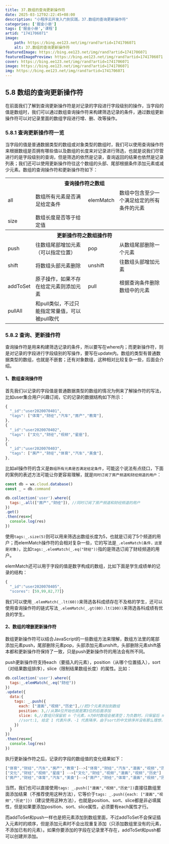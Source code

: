 ```yaml
---
title: 37.数组的查询更新操作符
date: 2025-03-12T02:22:45+08:00
description: "小程序云开发入门到实践，37.数组的查询更新操作符"
categories: ['掘金小册']
tags: ['掘金小册','课程']
artid: "1741706071"
image:
    path: https://bing.ee123.net/img/rand?artid=1741706071
    alt: 37.数组的查询更新操作符
featuredImage: https://bing.ee123.net/img/rand?artid=1741706071
featuredImagePreview: https://bing.ee123.net/img/rand?artid=1741706071
cover: https://bing.ee123.net/img/rand?artid=1741706071
image: https://bing.ee123.net/img/rand?artid=1741706071
img: https://bing.ee123.net/img/rand?artid=1741706071
---
```


## 5.8 数组的查询更新操作符
在前面我们了解到查询更新操作符是对记录的字段进行字段级别的操作，当字段的值是数组时，我们可以通过数组查询操作符来构建筛选记录的条件，通过数组更新操作符可以对记录里面的数组字段进行增、删、改等操作。

### 5.8.1 查询更新操作符一览
当字段的值是普通数据类型的数组或对象类型的数组时，我们可以使用查询操作符来根据数组是否拥有哪些值以及数组的长度来对记录进行筛选，也就是说我们尽管进行的是字段级别的查询，但是筛选的依然是记录，查询返回的结果也依然是记录列表；我们还可以使用更新操作符往这个数组的头部、尾部根据条件添加元素或减少元素。数组的查询操作符和更新操作符如下：
<table class="table table-bordered table-striped"><tbody>
<tr><th style="text-align: center;" colspan="4">查询操作符之数组</th>
</tr><tr><td>all</td><td>数组所有元素是否满足给定条件</td><td>elemMatch</td><td>数组中包含至少一个满足给定的所有条件的元素</td></tr>
<tr><td>size</td><td>数组长度是否等于给定值</td><td></td><td></td></tr>
<tr><th style="text-align: center;" colspan="4">更新操作符之数组操作符</th>
</tr><tr><td>push</td><td>往数组尾部增加元素（可以指定位置）</td><td>pop</td><td>从数组尾部删除一个元素</td></tr>
<tr><td>shift</td><td>将数组头部元素删除</td><td>unshift</td><td>往数组头部增加元素</td></tr>
<tr><td>addToSet</td><td>原子操作，如果不存在给定元素则添加元素</td><td>pull</td><td>根据查询条件删除数组中的元素</td>
</tr><tr><td>pullAll</td><td>和pull类似，不过只能指定常量值，可以被pull取代</td><td></td><td></td></tr>
</tbody>
</table>

### 5.8.2 查询、更新操作符
查询操作符是用来构建筛选记录的条件，所以要写在where内；而更新操作符，则是对记录的字段进行字段级别的写操作，要写在update内。数组的类型有普通数据类型的数组，也就是不嵌套；还有对象数组，这种相对比较复杂一些，后面会介绍。

#### 1、数组查询操作符
首先我们以记录的字段值是普通数据类型的数组的情况为例来了解操作符的写法，比如user集合用户兴趣订阅，它的记录的数据结构如下所示：
```javascript
{
  "_id":"user2020070401",
  "tags": ["体育","财经","汽车","房产","教育"],
},
{
  "_id":"user2020070402",
  "tags": ["文化","财经","视频","星座"],
},
{
  "_id":"user2020070403",
  "tags": ["房产","财经","体育","汽车","美食"],
},
```
比如all操作符的含义是`数组所有元素是否满足给定条件`，可能这个说法有点绕口，下面的案例的表述方法可能让你更容易理解，就是`同时订阅了房产频道和财经频道的用户`：
```javascript
const db = wx.cloud.database()
const _ = db.command

db.collection('user').where({
  tags:_.all(["房产","财经"]), //同时订阅了房产频道和财经频道的用户
})
.get()
.then(res=>{
  console.log(res)
})
```
使用`tags:_.size(5)`则可以用来筛选出数组长度为5，也就是订阅了5个频道的用户；而elemMatch操作符的会相对复杂一些，它的写法是`_.elemMatch(条件，这里是对象)`，比如`tags:_.elemMatch(_.eq("财经"))`指的是筛选订阅了财经频道的用户。

elemMatch还可以用于字段的值是数字构成的数组，比如下面是学生成绩单的记录的结构：
```javascript
{
  "_id":"user2020070405",
  "scores": [59,99,82,77]}
```
我们可以使用`_.elemMatch(_.lt(60))`来筛选各科成绩存在不及格的学生，还可以使用查询操作符的链式写法`_.elemMatch(_.gt(80).lt(100))`来筛选各科成绩有优良的学生。

#### 2、数组的增删更新操作符
数组更新操作符可以结合JavaScript的一些数组方法来理解，数组方法里的尾部添加元素push，尾部删除元素pop，头部添加元素unshift，头部删除元素shift基本都和更新操作符保持了一致，只是push更新操作符的用法会有所不同。

push更新操作符支持each（要插入的元素），position（从哪个位置插入），sort（对结果数组排序），slice（限制结果数组长度）的属性。比如：
```javascript
db.collection('user').where({
  tags:_.elemMatch(_.eq("财经"))
})
.update({
  data:{
    tags: _.push({
      each: ["漫画","视频","历史"],//把3个元素添加到数组
      position: 3,//从第4位开始也就是第3位的后面添加
      slice: 6,//数组只保留前 n 个元素，n为0时数组会被清空；为负数时，只保留后 n 个元素
      //sort:1, 给定 1 代表升序，-1 代表降序，由于sort的中文排序并没有那么理想，而且还会打算position的位置，所以你可以按情况来使用
    })
  }
})
.then(res=>{
  console.log(res)
})
```
执行更新操作符之后，记录的字段的数组值的变化结果如下：
```javascript
["体育","财经","汽车","房产","教育"]-->["体育","财经","汽车","漫画","视频","历史"]
["文化","财经","视频","星座"] -->["文化","财经","视频","漫画","视频","历史"] 
["房产","财经","体育","汽车","美食"]-->["房产","财经","体育","漫画","视频","历史"]
```
当然，我们也可以直接使用`tags: _.push(["漫画","视频","历史"])`直接往数组里面添加结果（不推荐使用这种方法），它等价于`tags: _.push({each: ["漫画","视频","历史"]})`（建议使用这种方法），也就是position、sort、slice都是非必填属性，但是如果要添加position、sort、slice属性，必须要有each属性才行。

而addToSet和push一样也是把元素添加到数组里面，不过addToSet不会保证插入元素时的顺序，但是添加元素时不会出现重复添加（只添加数组里没有的元素，不添加已有的元素）。如果你要添加的字段在记录里不存在，addToSet和push都可以创建并添加。